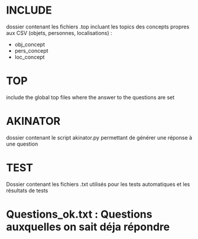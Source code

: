 # INCLUDE
dossier contenant les fichiers .top incluant les topics des concepts propres aux CSV (objets, personnes, localisations) : 
  - obj_concept
  - pers_concept
  - loc_concept

# TOP
include the global top files where the answer to the questions are set

# AKINATOR
dossier contenant le script akinator.py permettant de générer une réponse à une question

# TEST
Dossier contenant les fichiers .txt utilisés pour les tests automatiques et les résultats de tests

# Questions_ok.txt : Questions auxquelles on sait déja répondre
